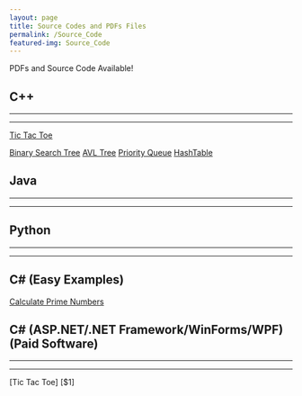```yaml
---
layout: page
title: Source Codes and PDFs Files
permalink: /Source_Code
featured-img: Source_Code
---
```


PDFs and Source Code Available!

## C++
---
---
[Tic Tac Toe](https://repl.it/@twinb0rn/TicTacToe)

[Binary Search Tree](https://repl.it/@twinb0rn/Binary-Search-Tree-C-Implementation)
[AVL Tree](https://repl.it/@twinb0rn/AVLTree)
[Priority Queue](https://repl.it/@twinb0rn/Priority-Queue)
[HashTable](https://repl.it/@twinb0rn/HashTable)


## Java
---
---



## Python
---
---


## C# (Easy Examples)
[Calculate Prime Numbers](https://repl.it/@twinb0rn/CalculatePrimeNumbersSum)

## C# (ASP.NET/.NET Framework/WinForms/WPF) (Paid Software)
---
---
[Tic Tac Toe] [$1] 




<!-- Google Adsense HTML Code -->
<script async src="https://pagead2.googlesyndication.com/pagead/js/adsbygoogle.js"></script>
<script>
     (adsbygoogle = window.adsbygoogle || []).push({
          google_ad_client: "ca-pub-1676076201164991",
          enable_page_level_ads: true
     });
</script>
<!-- Google Adsense HTML Code -->

